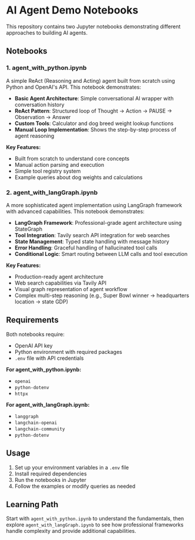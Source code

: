 # AI Agent Demo Notebooks

This repository contains two Jupyter notebooks demonstrating different approaches to building AI agents.

## Notebooks

### 1. agent_with_python.ipynb
A simple ReAct (Reasoning and Acting) agent built from scratch using Python and OpenAI's API. This notebook demonstrates:

- **Basic Agent Architecture**: Simple conversational AI wrapper with conversation history
- **ReAct Pattern**: Structured loop of Thought → Action → PAUSE → Observation → Answer
- **Custom Tools**: Calculator and dog breed weight lookup functions
- **Manual Loop Implementation**: Shows the step-by-step process of agent reasoning

**Key Features:**
- Built from scratch to understand core concepts
- Manual action parsing and execution
- Simple tool registry system
- Example queries about dog weights and calculations

### 2. agent_with_langGraph.ipynb
A more sophisticated agent implementation using LangGraph framework with advanced capabilities. This notebook demonstrates:

- **LangGraph Framework**: Professional-grade agent architecture using StateGraph
- **Tool Integration**: Tavily search API integration for web searches
- **State Management**: Typed state handling with message history
- **Error Handling**: Graceful handling of hallucinated tool calls
- **Conditional Logic**: Smart routing between LLM calls and tool execution

**Key Features:**
- Production-ready agent architecture
- Web search capabilities via Tavily API
- Visual graph representation of agent workflow
- Complex multi-step reasoning (e.g., Super Bowl winner → headquarters location → state GDP)

## Requirements

Both notebooks require:
- OpenAI API key
- Python environment with required packages
- `.env` file with API credentials

**For agent_with_python.ipynb:**
- `openai`
- `python-dotenv`
- `httpx`

**For agent_with_langGraph.ipynb:**
- `langgraph`
- `langchain-openai`
- `langchain-community`
- `python-dotenv`

## Usage

1. Set up your environment variables in a `.env` file
2. Install required dependencies
3. Run the notebooks in Jupyter
4. Follow the examples or modify queries as needed

## Learning Path

Start with `agent_with_python.ipynb` to understand the fundamentals, then explore `agent_with_langGraph.ipynb` to see how professional frameworks handle complexity and provide additional capabilities.
